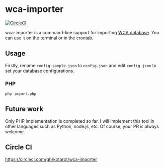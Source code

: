 # wca-importer

[![CircleCI](https://circleci.com/gh/kotarot/wca-importer.svg?style=svg)](https://circleci.com/gh/kotarot/wca-importer)

wca-importer is a command-line support for importing [WCA database](https://www.worldcubeassociation.org/results/misc/export.html).
You can use it on the terminal or in the crontab.


## Usage

Firstly, rename `config.sample.json` to `config.json` and edit `config.json` to set your database configurations.

### PHP

```
php import.php
```


## Future work

Only PHP implementation is completed so far.
I will implement this tool in other languages such as Python, node.js, etc.
Of course, your PR is always welcome.


## Circle CI

https://circleci.com/gh/kotarot/wca-importer
